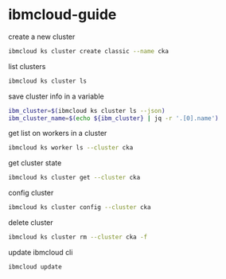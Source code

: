 # ibmcloud-guide

create a new cluster
```bash
ibmcloud ks cluster create classic --name cka
```

list clusters
```bash
ibmcloud ks cluster ls
```

save cluster info in a variable
```bash
ibm_cluster=$(ibmcloud ks cluster ls --json)
ibm_cluster_name=$(echo ${ibm_cluster} | jq -r '.[0].name')
```

get list on workers in a cluster
```bash
ibmcloud ks worker ls --cluster cka
```

get cluster state
```bash
ibmcloud ks cluster get --cluster cka
```

config cluster
```bash
ibmcloud ks cluster config --cluster cka
```

delete cluster
```bash
ibmcloud ks cluster rm --cluster cka -f
```

update ibmcloud cli
```bash
ibmcloud update
```

